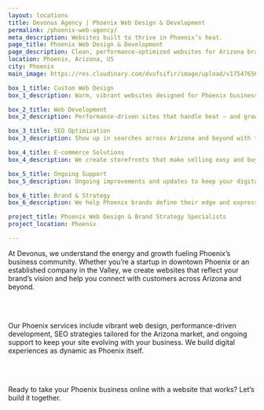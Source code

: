 ```yaml
---
layout: locations
title: Devonus Agency | Phoenix Web Design & Development
permalink: /phoenix-web-agency/
meta_description: Websites built to thrive in Phoenix’s heat.
page_title: Phoenix Web Design & Development
page_description: Clean, performance-optimized websites for Arizona brands.
location: Phoenix, Arizona, US
city: Phoenix
main_image: https://res.cloudinary.com/dvufsifir/image/upload/v1754765640/phoenix_rywmwf.webp

box_1_title: Custom Web Design
box_1_description: Warm, vibrant websites designed for Phoenix businesses rising fast.

box_2_title: Web Development
box_2_description: Performance-driven sites that handle heat — and growth — with ease.

box_3_title: SEO Optimization
box_3_description: Show up in searches across Arizona and beyond with targeted, localized SEO.

box_4_title: E-commerce Solutions
box_4_description: We create storefronts that make selling easy and buying even easier.

box_5_title: Ongoing Support
box_5_description: Ongoing improvements and updates to keep your digital presence thriving.

box_6_title: Brand & Strategy
box_6_description: We help Phoenix brands define their edge and express it with clarity.

project_title: Phoenix Web Design & Brand Strategy Specialists
project_location: Phoenix

---
```


At Devonus, we understand the energy and growth fueling Phoenix’s business community. Whether you’re a startup in downtown Phoenix or an established company in the Valley, we create websites that reflect your brand’s vision and help you connect with customers across Arizona and beyond.

<br>  
<br>

Our Phoenix services include vibrant web design, performance-driven development, SEO strategies tailored for the Arizona market, and ongoing support to keep your site evolving with your business. We build digital experiences as dynamic as Phoenix itself.

<br>  
<br>

Ready to take your Phoenix business online with a website that works? Let’s build it together.
